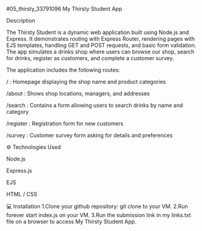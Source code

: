 #05_thirsty_33791096
My Thirsty Student App

Description

The Thirsty Student is a dynamic web application built using Node.js and Express.
It demonstrates routing with Express Router, rendering pages with EJS templates, handling GET and POST requests, and basic form validation.
The app simulates a drinks shop where users can browse our shop, search for drinks, register as customers, and complete a customer survey.

The application includes the following routes:

/ : Homepage displaying the shop name and product categories

/about : Shows shop locations, managers, and addresses

/search : Contains a form allowing users to search drinks by name and category

/register : Registration form for new customers

/survey : Customer survey form asking for details and preferences


⚙️ Technologies Used

Node.js

Express.js

EJS 

HTML / CSS

💻 Installation
1.Clone your github repository: git clone <your-repository-link> to your VM. 2.Run forever start index.js on your VM. 3.Run the submission link in my links.txt file on a browser to access My Thirsty Student App.
